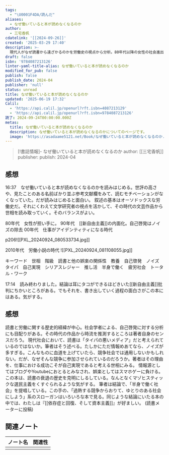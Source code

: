 ```yaml
---
tags:
  - "\U0001F4DA/読んだ"
aliases:
  - なぜ働いていると本が読めなくなるのか
author:
  - 三宅香帆
cdatelink: '[[2024-09-26]]'
created: '2025-03-29 17:40'
description: >-
  現代人がなぜ読書から遠ざかるのかを労働史の視点から分析。80年代以降の女性の社会進出、新自由主義の内面化、仕事のアイデンティティ化といった社会の変化が、読書という行為をどう変容させたかを考察する。
draft: false
isbn: '9784087213126'
linter-yaml-title-alias: なぜ働いていると本が読めなくなるのか
modified_for_pub: false
publish: false
publish_date: 2024-04
publisher: 'null'
status: unread
title: なぜ働いていると本が読めなくなるのか
updated: '2025-06-19 17:32'
Calil:
  - 'https://api.calil.jp/openurl?rft.isbn=4087213129'
  - 'https://api.calil.jp/openurl?rft.isbn=9784087213126'
読了: 2024-09-24T00:00:00.000Z
metas:
  title: なぜ働いていると本が読めなくなるのか
  description: なぜ働いていると本が読めなくなるのかについてのページです。
  image: 'https://asadaame5121.net/Book/なぜ働いていると本が読めなくなるのか.png'
---
```

> [!書誌情報]-
>  なぜ働いていると本が読めなくなるのか
>  author: [[三宅香帆]]
>  publisher: 
>  publish: 2024-04 

## 感想
16:37　なぜ働いていると本が読めなくなるのかを読みはじめる。世評の高さや、見たことのある名前ばかり並ぶ参考文献欄をみて、読むモチベーションがなくなっていた。だが読みはじめると面白い。 叙述の基本はオーソドックスな労働史だ。それにくわえて文学研究者の視点を活かして、その時代の文芸作品から世相を読み取っていく。そのバランスがよい。

80年代　女性が担い手に。
90年代　[[新自由主義]]の内面化。自己啓発はノイズの除去
00年代　仕事がアイデンティティになる時代

p206![[PXL_20240924_080533734.jpg]]

2010年代　労働小説の時代
![[PXL_20240924_081108055.jpg]]

キーワード　世相　階級　読書と他の娯楽の関係性　教養　自己啓発　ノイズ　タイパ　自己実現　シリアスレジャー　推し活　半身で働く　疲労社会　トータル・ワーク

17:14　読み終わりました。結論は耳にタコができるほどきいた[[新自由主義]]批判にちかいところがある。でもそれを、書き出していく過程の面白さがこの本にはある。気がする。

## 感想
読書と労働に関する歴史的経緯が中心。社会学者による、自己啓発に対する分析にも目配りがある。その時代の作品から時流を推測するところは著者自身のセンスだろう。
現代社会において、読書は「タイパの悪いメディア」だと考えられているのではないか。筆者はそう述べる。たしかにただ情報めあてなら、ノイズが多すぎる。こんなものに血道を上げていたら、競争社会では通用しないかもしれない。だが、なぜそんな競争に参加させられているのだろうか。著者はその理由を、仕事における成功こそが自己実現であると考える世相にみる。
情報源としてはブログやYoutubeにおとるとみなされ、娯楽としてはスマホゲーに負ける。この本は、読書の衰退の歴史を克明にしるしている。なんとなくマゾヒスティックな選民主義をくすぐられるような気がする。
筆者は結論で、「半身で働く社会」を提唱している。この手の、「過熱する競争からおりて、ゆとりのある社会にしよう」系のスローガンはいろいろな本で見る。同じような結論にいたる本の中では、わたしは『[[依存症と回復、そして資本主義]]』が好ましい。 (読書メーターに投稿)
## 関連ノート
| ノート名 | 関連性 |
| ---- | --- |
|      |     |
